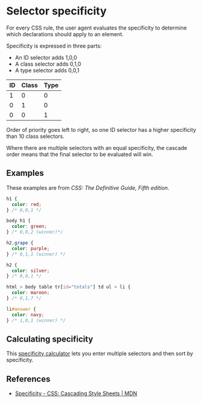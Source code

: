 # Selector specificity

For every CSS rule, the user agent evaluates the specificity to determine which declarations should apply to an element.

Specificity is expressed in three parts:

- An ID selector adds 1,0,0
- A class selector adds 0,1,0
- A type selector adds 0,0,1

| ID  | Class | Type |
| --- | ----- | ---- |
| 1   | 0     | 0    |
| 0   | 1     | 0    |
| 0   | 0     | 1    |

Order of priority goes left to right, so one ID selector has a higher specificity than 10 class selectors.

Where there are multiple selectors with an equal specificity, the cascade order means that the final selector to be evaluated will win.

## Examples

These examples are from _CSS: The Definitive Guide, Fifth edition_.

```css
h1 {
  color: red;
} /* 0,0,1 */

body h1 {
  color: green;
} /* 0,0,2 (winner)*/
```

```css
h2.grape {
  color: purple;
} /* 0,1,1 (winner) */

h2 {
  color: silver;
} /* 0,0,1 */
```

```css
html > body table tr[id="totals"] td ul > li {
  color: maroon;
} /* 0,1,7 */

li#answer {
  color: navy;
} /* 1,0,1 (winner) */
```

## Calculating specificity

This [specificity calculator](https://specificity.keegan.st) lets you enter multiple selectors and then sort by specificity.

## References

- [Specificity - CSS: Cascading Style Sheets | MDN](https://developer.mozilla.org/en-US/docs/Web/CSS/Specificity)
